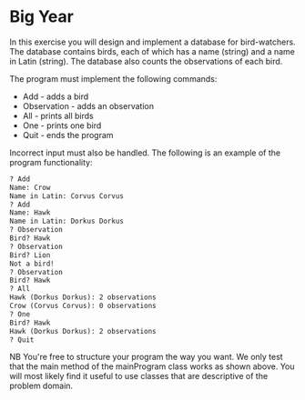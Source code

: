 
# Big Year

In this exercise you will design and implement a database for bird-watchers. The database contains birds, each of which has a name (string) and a name in Latin (string). The database also counts the observations of each bird.

The program must implement the following commands:

- Add - adds a bird
- Observation - adds an observation
- All - prints all birds
- One - prints one bird
- Quit - ends the program

Incorrect input must also be handled. The following is an example of the program functionality:

```markdown
? Add
Name: Crow
Name in Latin: Corvus Corvus
? Add
Name: Hawk
Name in Latin: Dorkus Dorkus
? Observation
Bird? Hawk
? Observation
Bird? Lion
Not a bird!
? Observation
Bird? Hawk
? All
Hawk (Dorkus Dorkus): 2 observations
Crow (Corvus Corvus): 0 observations
? One
Bird? Hawk
Hawk (Dorkus Dorkus): 2 observations
? Quit
```

NB You're free to structure your program the way you want. We only test that the main method of the mainProgram class works as shown above. You will most likely find it useful to use classes that are descriptive of the problem domain.
